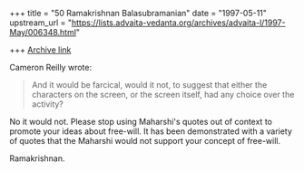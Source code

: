 +++
title = "50 Ramakrishnan Balasubramanian"
date = "1997-05-11"
upstream_url = "https://lists.advaita-vedanta.org/archives/advaita-l/1997-May/006348.html"

+++
[Archive link](https://lists.advaita-vedanta.org/archives/advaita-l/1997-May/006348.html)

Cameron Reilly wrote:

>And it would be farcical, would it not, to suggest that either the
>characters on the screen, or the screen itself, had any choice over the
>activity?

No it would not. Please stop using Maharshi's quotes out of context to
promote your ideas about free-will. It has been demonstrated with a
variety of quotes that the Maharshi would not support your concept of
free-will.

Ramakrishnan.

